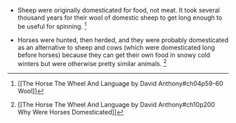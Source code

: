 - Sheep were originally domesticated for food, not meat. It took several thousand years for their wool of domestic sheep to get long enough to be useful for spinning. [^sheep]

[^sheep]: [[The Horse The Wheel And Language by David Anthony#ch04p59-60 Wool]]

- Horses were hunted, then herded, and they were probably domesticated as an alternative to sheep and cows (which were domesticated long before horses) because they can get their own food in snowy cold winters but were otherwise pretty similar animals. [^horses]

[^horses]: [[The Horse The Wheel And Language by David Anthony#ch10p200 Why Were Horses Domesticated]]